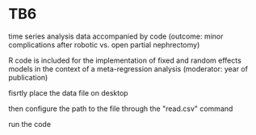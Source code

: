 # TB6
time series analysis data accompanied by code (outcome: minor complications after robotic vs. open partial nephrectomy)

R code is included for the implementation of fixed and random effects models in the context of a meta-regression analysis (moderator: year of publication)

fisrtly place the data file on desktop

then configure the path to the file through the "read.csv" command

run the code 
